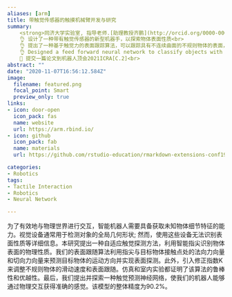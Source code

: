 ```yaml
---
aliases: [arm]
title: 带触觉传感器的触摸机械臂开发与研究
summary: 
    <strong>同济大学实验室, 指导老师.[助理教授齐鹏](http://orcid.org/0000-0003-0514-9464)</strong><br>
    👌 设计了一种带有触觉传感器的新型机器手，以探索物体表面性质<br>
    👌 提出了一种基于触觉力的表面跟踪算法，可以跟踪具有不连续曲面的不规则物体的表面，并使用前馈神经网络对物体表面进行分类<br>
    👌 Designed a feed forward neural network to classify objects with different adjectives, i.e. soft-smooth soft-rough, hard-smooth, hard-rough<br>z
    📒 提交一篇论文到机器人顶会2021ICRA[C.2]<br> 
abstract: ""
date: "2020-11-07T16:56:12.584Z"
image:
  filename: featured.png
  focal_point: Smart
  preview_only: true
links:
- icon: door-open
  icon_pack: fas
  name: website
  url: https://arm.rbind.io/
- icon: github
  icon_pack: fab
  name: materials
  url: https://github.com/rstudio-education/rmarkdown-extensions-conf19

categories:
- Robotics
tags:
- Tactile Interaction
- Robotics
- Neural Network

---
```


为了有效地与物理世界进行交互，智能机器人需要具备获取未知物体细节特征的能力。视觉设备通常用于检测对象的全局几何形状; 然而，使用这些设备无法识别表面性质等详细信息。本研究提出一种自适应触觉探测方法，利用智能指尖识别物体表面的物理性质。我们的表面跟随算法利用指尖与目标物体接触点处的法向力向量和切向力向量来预测目标物体的运动方向并实现表面探测。此外，引入修正指数K来调整不规则物体的滑动速度和表面跟随。仿真和室内实验都证明了该算法的鲁棒性和优越性。最后，我们提出并探索一种触觉预测神经网络，使我们的机器人能够通过物理交互获得准确的感觉。该模型的整体精度为90.2%。